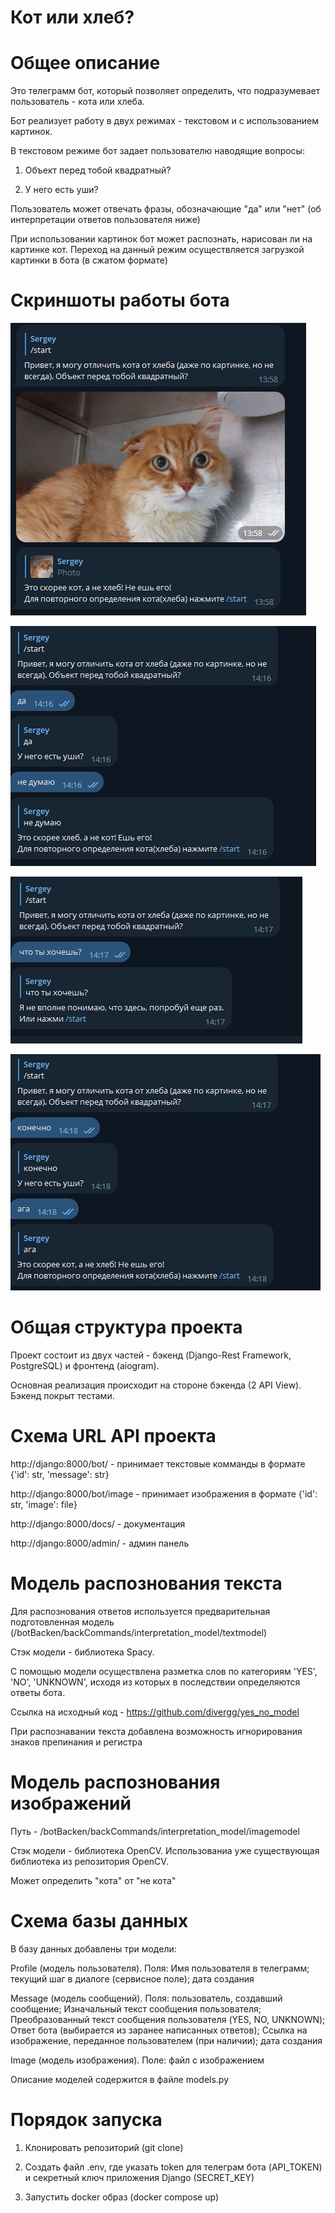 # Кот или хлеб?

# Общее описание

Это телеграмм бот, который позволяет определить, что подразумевает пользователь - кота или хлеба.

Бот реализует работу в двух режимах - текстовом и с использованием картинок.

В текстовом режиме бот задает пользователю наводящие вопросы:
1) Объект перед тобой квадратный?

2) У него есть уши?

Пользователь может отвечать фразы, обозначающие "да" или "нет" (об интерпретации ответов пользователя ниже)

При использовании картинок бот может распознать, нарисован ли на картинке кот. Переход на данный режим осуществляется загрузкой картинки в бота (в сжатом формате)

# Скриншоты работы бота

![pic1](https://github.com/divergg/telegramBotCatOrBread/blob/master/pic1.PNG)

![pic2](https://github.com/divergg/telegramBotCatOrBread/blob/master/pic2.PNG)

![pic3](https://github.com/divergg/telegramBotCatOrBread/blob/master/pic3.PNG)

![pic4](https://github.com/divergg/telegramBotCatOrBread/blob/master/pic4.PNG)

# Общая структура проекта

Проект состоит из двух частей - бэкенд (Django-Rest Framework, PostgreSQL) и фронтенд (aiogram).

Основная реализация происходит на стороне бэкенда (2 API View). Бэкенд покрыт тестами.



# Схема URL API проекта

http://django:8000/bot/ - принимает текстовые комманды в формате {'id': str, 'message': str}

http://django:8000/bot/image - принимает изображения в формате {'id': str, 'image': file}

http://django:8000/docs/ - документация

http://django:8000/admin/ - админ панель

# Модель распознования текста

Для распознования ответов используется предварительная подготовленная модель (/botBacken/backCommands/interpretation_model/textmodel)

Стэк модели - библиотека Spacy.

С помощью модели осуществлена разметка слов по категориям 'YES', 'NO', 'UNKNOWN', исходя из которых в последствии определяются ответы бота.

Ссылка на исходный код - https://github.com/divergg/yes_no_model

При распознавании текста добавлена возможность игнорирования знаков препинания и регистра

# Модель распознования изображений

Путь - /botBacken/backCommands/interpretation_model/imagemodel

Стэк модели - библиотека OpenCV. Использованиа уже существующая библиотека из репозитория OpenCV.

Может определить "кота" от "не кота"

# Схема базы данных

В базу данных добавлены три модели:

Profile (модель пользователя). Поля: Имя пользователя в телеграмм; текущий шаг в диалоге (сервисное поле); дата создания

Message (модель сообщений). Поля: пользователь, создавший сообщение; Изначальный текст сообщения пользователя;
Преобразованный текст сообщения пользователя (YES, NO, UNKNOWN); Ответ бота (выбирается из заранее написанных ответов);
Ссылка на изображение, переданное пользователем (при наличии); дата создания


Image (модель  изображения). Поле: файл с изображением

Описание моделей содержится в файле models.py

# Порядок запуска

1) Клонировать репозиторий (git clone)

2) Создать файл .env, где указать token для телеграм бота (API_TOKEN) и секретный ключ приложения Django (SECRET_KEY)

3) Запустить docker образ (docker compose up)




 
